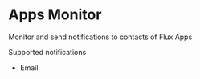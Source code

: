 # Apps Monitor

Monitor and send notifications to contacts of Flux Apps

Supported notifications
- Email